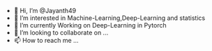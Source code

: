 - 👋 Hi, I’m @Jayanth49
- 👀 I’m interested in Machine-Learning,Deep-Learning and statistics
- 🌱 I’m currently Working on Deep-Learning in Pytorch
- 💞️ I’m looking to collaborate on ...
- 📫 How to reach me ...

<!---
Jayanth49/Jayanth49 is a ✨ special ✨ repository because its `README.md` (this file) appears on your GitHub profile.
You can click the Preview link to take a look at your changes.
--->
